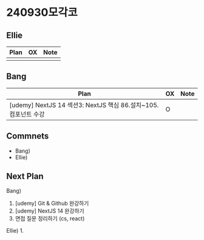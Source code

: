 # 240930모각코

## Ellie

| Plan                 | OX  | Note |
| -------------------- | --- | ---- |
|                      |     |      |

## Bang

| Plan                  | OX  | Note |
| --------------------- | --- | ---- |
| [udemy] NextJS 14 섹션3: NextJS 핵심 86.설치~105.컴포넌트 수강  |  O    |      |

## Commnets

- Bang)
- Ellie)

## Next Plan

Bang)
1. [udemy] Git & Github 완강하기
2. [udemy] NextJS 14 완강하기
3. 면접 질문 정리하기 (cs, react)

Ellie)
1. 

